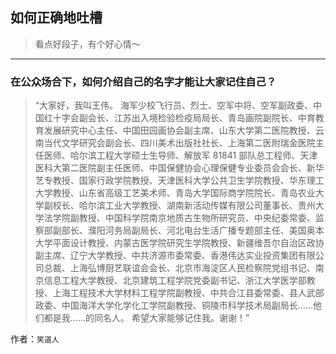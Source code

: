 ## 如何正确地吐槽

> 看点好段子，有个好心情～


 
---

### 在公众场合下，如何介绍自己的名字才能让大家记住自己？

> “大家好，我叫王伟。
> 海军少校飞行员、烈士、空军中将、空军副政委、中国红十字会副会长、江苏出入境检验检疫局局长、青岛画院副院长、中育教育发展研究中心主任、中国田园画协会副主席、山东大学第二医院教授、云南当代文学研究会副会长、四川美术出版社社长、上海第二医附瑞金医院主任医师、哈尔滨工程大学硕士生导师、解放军 81841 部队总工程师、天津医科大第二医院副主任医师、中国保健协会心理保健专业委员会会长、新华艺专教授、国家行政学院教授、天津医科大学公共卫生学院教授、华东理工大学教授、山东省高级工艺美术师、青岛大学国际商学院院长、青岛农业大学副校长、哈尔滨工业大学教授、湖南新活动传媒有限公司董事长、贵州大学法学院副教授、中国科学院南京地质古生物所研究员、中央纪委常委、监察部副部长、濮阳河务局副局长、河北电台生活广播专题部主任、美国奥本大学平面设计教授、内蒙古医学院研究生学院教授、新疆维吾尔自治区政协副主席、辽宁大学教授、中共济源市委常委、香港伟达实业投资集团有限公司总裁、上海弘博厨艺联谊会会长、北京市海淀区人民检察院党组书记、南京信息工程大学教授、北京建筑工程学院党委副书记、浙江大学医学部教授、上海工程技术大学材料工程学院副教授、中共合江县委常委、县人武部政委、中国海洋大学化学化工学院副教授、铜陵市科学技术局副局长……他们都是我……的同名人。
> 希望大家能够记住我。谢谢！”


作者：`笑道人`